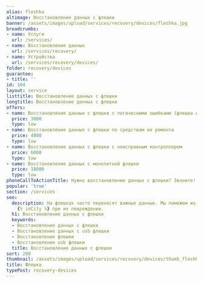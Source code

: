 ```yaml
---
alias: fleshka
altimage: Восстановление данных с флешки
banner: /assets/images/upload/services/recovery/devices/fleshka.jpg
breadcrumbs:
- name: Услуги
  url: /services/
- name: Восстановление данных
  url: /services/recovery/
- name: Устройства
  url: /services/recovery/devices/
folder: recovery/devices
guarantee:
- title: ''
id: 104
layout: service
listtitle: Восстановление данных с флешки
longtitle: Восстановление данных с флешки
offers:
- name: Восстановление данных с флешки с логическими ошибками (флешка физически исправна)
  price: 3000
  type: low
- name: Восстановление данных с флешки по средствам ее ремонта
  price: 4000
  type: low
- name: Восстановление данных с флешки с неисправным контроллером
  price: 6000
  type: low
- name: Восстановление данных с монолитной флешки
  price: 18000
  type: low
phoneCallToActionTitle: Нужно восстановление данных с флешки? Звоните!
popular: 'true'
section: /services
seo:
  description: На флешках часто переносят важные данные. Мы поможем их восстановить
    {% inCity %} при их повреждении.
  h1: Восстановление данных с флешки
  keywords:
  - Восстановление данных с флешки
  - Восстановление данных с usb флешки
  - Восстановление флешки
  - Восстановление usb флешки
  title: Восстановление данных с флешки
sort: 200
thumbnail: /assets/images/upload/services/recovery/devices/thumb_fleshka.jpg
title: Флешка
typePost: recovery-devices
---
```

